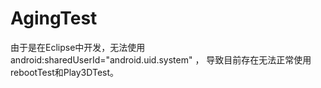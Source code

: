 # AgingTest
由于是在Eclipse中开发，无法使用 android:sharedUserId="android.uid.system" ， 
导致目前存在无法正常使用rebootTest和Play3DTest。
